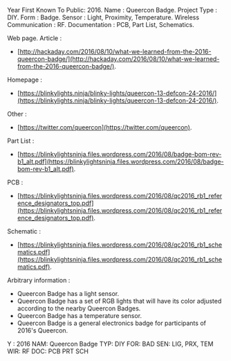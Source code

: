 Year First Known To Public: 2016.
Name                      : Queercon Badge.
Project Type              : DIY.
Form                      : Badge.
Sensor                    : Light, Proximity, Temperature.
Wireless Communication    : RF.
Documentation             : PCB, Part List, Schematics.

Web page.
Article                   :

* [http://hackaday.com/2016/08/10/what-we-learned-from-the-2016-queercon-badge/](http://hackaday.com/2016/08/10/what-we-learned-from-the-2016-queercon-badge/).

Homepage                  :

* [https://blinkylights.ninja/blinky-lights/queercon-13-defcon-24-2016/](https://blinkylights.ninja/blinky-lights/queercon-13-defcon-24-2016/).

Other                     :

* [https://twitter.com/queercon](https://twitter.com/queercon).

Part List                 :

* [https://blinkylightsninja.files.wordpress.com/2016/08/badge-bom-rev-b1_alt.pdf](https://blinkylightsninja.files.wordpress.com/2016/08/badge-bom-rev-b1_alt.pdf).

PCB                       :

* [https://blinkylightsninja.files.wordpress.com/2016/08/qc2016_rb1_reference_designators_top.pdf](https://blinkylightsninja.files.wordpress.com/2016/08/qc2016_rb1_reference_designators_top.pdf).

Schematic                 :

* [https://blinkylightsninja.files.wordpress.com/2016/08/qc2016_rb1_schematics.pdf](https://blinkylightsninja.files.wordpress.com/2016/08/qc2016_rb1_schematics.pdf).

Arbitrary information     :

* Queercon Badge has a light sensor.
* Queercon Badge has a set of RGB lights that will have its color adjusted according to the nearby Queercon Badges.
* Queercon Badge has a temperature sensor.
* Queercon Badge is a general electronics badge for participants of 2016's Queercon.

Y  : 2016
NAM: Queercon Badge
TYP: DIY
FOR: BAD
SEN: LIG, PRX, TEM
WIR: RF
DOC: PCB PRT SCH